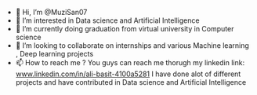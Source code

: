- 👋 Hi, I’m @MuziSan07
- 👀 I’m interested in Data science and Artificial Intelligence
- 🌱 I’m currently doing graduation from virtual university in Computer science
- 💞️ I’m looking to collaborate on internships and various Machine learning , Deep learning projects
- 📫 How to reach me ? You guys can reach me thorugh my linkedin link: www.linkedin.com/in/ali-basit-4100a5281
 I have done alot of different projects and have contributed in Data science and Artificial Intelligence
